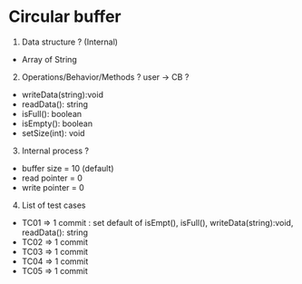 # Circular buffer

1. Data structure ? (Internal)
* Array of String

2. Operations/Behavior/Methods ? user -> CB ?
* writeData(string):void
* readData(): string
* isFull(): boolean
* isEmpty(): boolean
* setSize(int): void

3. Internal process ?
* buffer size = 10 (default)
* read pointer = 0
* write pointer = 0

4. List of test cases
* TC01 => 1 commit : set default of isEmpt(), isFull(), writeData(string):void, readData(): string
* TC02 => 1 commit
* TC03 => 1 commit
* TC04 => 1 commit
* TC05 => 1 commit


